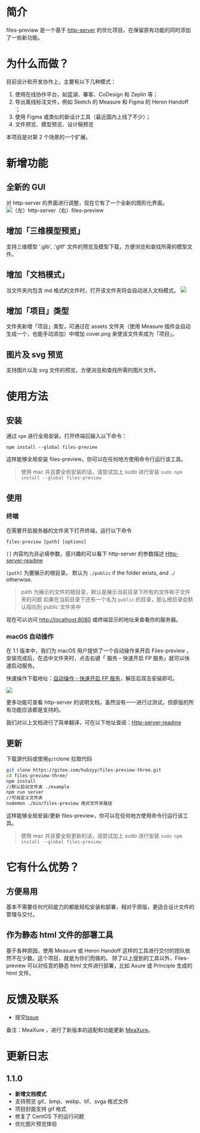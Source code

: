 # 简介

files-preview 是一个基于 [http-server](https://github.com/http-party/http-server) 的优化项目，在保留原有功能的同时添加了一些新功能。



# 为什么而做？

目前设计和开发协作上，主要有以下几种模式：

1. 使用在线协作平台，如蓝湖、摹客、CoDesign 和 Zeplin 等；
2. 导出离线标注文件，例如 Sketch 的 Measure 和 Figma 的 Heron Handoff ；
3. 使用 Figma 或类似的新设计工具（最近国内上线了不少）；
3. 文件预览、模型预览、设计稿预览

本项目是对第 2 个场景的一个扩展。



# 新增功能

## 全新的 GUI

对 http-server 的界面进行调整，现在它有了一个全新的图形化界面。
![（左）http-server（右）files-preview](https://images.gitee.com/uploads/images/2021/0816/000817_6b47ae35_8421994.png 'Frame 11.png')


## 增加「三维模型预览」

支持三维模型 '.glb', .'gltf' 文件的预览及模型下载，方便浏览和查找所需的模型文件。




## 增加「文档模式」
当文件夹内包含 md 格式的文件时，打开该文件夹将会自动进入文档模式。
![](https://gitee.com/Jioho/img/raw/master/tinymce/20211218231040.png)


## 增加「项目」类型

文件夹新增「项目」类型，可通过在 assets 文件夹（使用 Measure 插件会自动生成一个，也能手动添加）中增加 cover.png 来使该文件夹成为「项目」。



## 图片及 svg 预览

支持图片以及 svg 文件的预览，方便浏览和查找所需的图片文件。



# 使用方法

## 安装

通过 `npm` 进行全局安装，打开终端后输入以下命令：

```
npm install --global files-preview
```

这样能够全局安装 files-preview，你可以在任何地方使用命令行运行该工具。

> 使用 mac 并且要全局安装的话，请尝试加上 sudo 进行安装 `sudo npm install --global files-preview`

## 使用

### 终端
在需要开启服务器的文件夹下打开终端，运行以下命令

```
files-preview [path] [options]
```

`[]` 内容均为非必填参数，感兴趣的可以看下 http-server 的参数描述 [Http-server-readme](./Http-server-readme.md)

`[path]` 为要展示的根目录。 默认为 `./public` if the folder exists, and `./` otherwise.

> path 为展示的文件的根目录，默认是展示当前目录下所有的文件和子文件夹的问题
> 如果在当前目录下还有一个名为 `public` 的目录，那么根目录会默认指向到 public 文件夹中

现在可以访问 [http://localhost:8080](http://localhost:8080/) 或终端显示的地址来查看你的服务器。

### macOS 自动操作
在 1.1 版本中，我们为 macOS 用户提供了一个自动操作来开启 Files-preview ，安装完成后，在选中文件夹时，点击右键「 服务 - 快速开启 FP 服务」就可以快速启动服务。

快速操作下载地址：[自动操作 - 快速开启 FP 服务](https://gitee.com/Jioho/files-preview/raw/master/%E5%BF%AB%E9%80%9F%E5%BC%80%E5%90%AF%20FP%20%E6%9C%8D%E5%8A%A1.zip)，解压后双击安装即可。

![](https://gitee.com/Jioho/img/raw/master/tinymce/20211218231103.png)


更多功能可查看 http-server 的说明文档，虽然没有一一进行过测试，但原版的所有功能应该都是支持的。

我们对以上文档进行了简单翻译，可在以下地址查阅：[Http-server-readme](./Http-server-readme.md)

## 更新

下载源代码或使用`git`clone 拉取代码

```bash
git clone https://gitee.com/hubzyy/files-preview-three.git
cd files-preview-three/
npm install
//默认启动文件夹 ./example
npm run server
//可自定义文件夹
nodemon ./bin/files-preview 绝对文件夹路径
```


这样能够全局安装/更新 files-preview，你可以在任何地方使用命令行运行该工具。

> 使用 mac 并且要全局更新的话，请尝试加上 sudo 进行安装 `sudo npm install --global files-preview`


# 它有什么优势？

## 方便易用

基本不需要任何代码能力的都能轻松安装和部署，相对于原版，更适合设计文件的管理与交付。

## 作为静态 html 文件的部署工具

基于各种原因，使用 Measure 或 Heron Handoff 这样的工具进行交付的团队依然不在少数。这个项目，就是为你们而做的。
除了以上提到的工具以外，Files-preview 可以对任意的静态 html 文件进行部署，比如 Axure 或 Principle 生成的 html 文件。

# 反馈及联系

- 提交[Issue](https://gitee.com/hubzyy/files-preview-three/issues)

备注：MeaXure ，进行了新版本的适配和功能更新 [MeaXure](https://gitee.com/hubzyy/sketch-meaxure)。

# 更新日志

## 1.1.0
- **新增文档模式**
- 支持预览 gif、bmp、webp、tif、svga 格式文件
- 项目封面支持 gif 格式
- 修复了 CentOS 下的运行问题
- 优化图片预览体验
